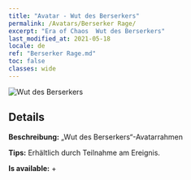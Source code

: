 ```yaml
---
title: "Avatar - Wut des Berserkers"
permalink: /Avatars/Berserker Rage/
excerpt: "Era of Chaos  Wut des Berserkers"
last_modified_at: 2021-05-18
locale: de
ref: "Berserker Rage.md"
toc: false
classes: wide
---
```

 ![Wut des Berserkers](/images/a/avatarFrame_73.png)

## Details

 **Beschreibung:** „Wut des Berserkers“-Avatarrahmen 

 **Tips:** Erhältlich durch Teilnahme am Ereignis. 

 **Is available:**  + 

